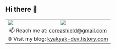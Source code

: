 ## Hi there 👋
<table>
  <tr>
    <td>
      <a href="https://github.com/anuraghazra/github-readme-stats">
        <img src="https://github-readme-stats.vercel.app/api?username=coreashield&show_icons=true&theme=default" />
      </a>
    </td>
    <td>
      <a href="https://github.com/anuraghazra/github-readme-stats">
        <img src="https://github-readme-stats.vercel.app/api/top-langs/?username=coreashield&layout=compact" />
      </a>
    </td>
  </tr>
  <tr>
    <td colspan="2" align="center">
      📫 Reach me at: <a href="mailto:coreashield@gmail.com">coreashield@gmail.com</a> <br />
      🌐 Visit my blog: <a href="https://kyakyak-dev.tistory.com">kyakyak-dev.tistory.com</a>
    </td>
  </tr>
</table>
